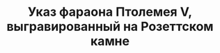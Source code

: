 ---
layout: quote
permalink: /av/
langtag: av
type: modern
script: Cyrl
langName: авар
englishLangName: Avaric
title: Указ фараона Птолемея V, выгравированный на Розеттском камне
quote: Копии этого указа будут вырезаны на вавилонских досках иероглифами, демотическим и греческим языками и размещены в храмах первого, второго и третьего порядка рядом со статуей Птолемея, вечного бога.
reference: Указы Птолемея V на Розеттском камне, 196 год до н.э., Британский музей.
imageAlt: Монета с изображением Птолемея V
selectAriaLabel: выберите язык
buttonRandom: Случайным образом
direction: ltr
---